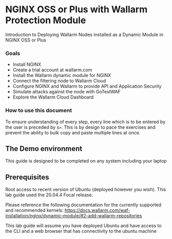 # NGINX OSS or Plus with Wallarm Protection Module
Introduction to Deploying Wallarm Nodes installed as a Dynamic Module in NGINX OSS or Plus

### Goals
* Install NGINX
* Create a trial account at wallarm.com
* Install the Wallarm dynamic module for NGINX
* Connect the filtering node to Wallarm Cloud
* Configure NGINX and Wallarm to provide API and Application Security
* Simulate attacks against the node with GoTestWAF
* Explore the Wallarm Cloud Dashboard

### How to use this document

To ensure understanding of every step, every line which is to be entered by the
user is preceded by `$>`. This is by design to pace the exercises and prevent
the ability to bulk copy and paste multiple lines at once.

## The Demo environment

This guide is designed to be completed on any system including your laptop

## Prerequisites

Root access to recent version of Ubuntu (deployed however you wish). This lab guide used the 20.04.4 Focal release.

Please reference the following documentation for the currently supported and recommended kernels:
https://docs.wallarm.com/waf-installation/nginx/dynamic-module/#2-add-wallarm-repositories

This lab guide will assume you have deployed Ubuntu and have access to the CLI and a web browser that has connectivity to the ubuntu machine
